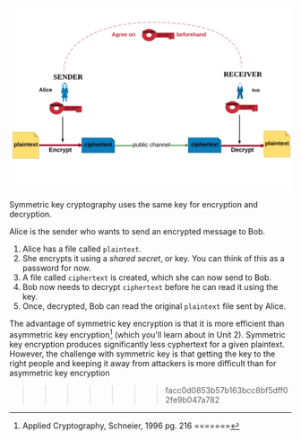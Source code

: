 ![](.guides/img/acpptcryptokey.png) 

Symmetric key cryptography uses the same key for encryption and decryption. 

Alice is the sender who wants to send an encrypted message to Bob.

1. Alice has a file called `plaintext`.
1. She encrypts it using a *shared secret*, or key. You can think of this as a password for now.
1. A file called `ciphertext` is created, which she can now send to Bob.
1. Bob now needs to decrypt `ciphertext` before he can read it using the key.
1. Once, decrypted, Bob can read the original `plaintext` file sent by Alice.

The advantage of symmetric key encryption is that it is more efficient than asymmetric key encryption[^1] (which you'll learn about in Unit 2). Symmetric key encryption produces significantly less cyphertext for a given plaintext. However, the challenge with symmetric key is that getting the key to the right people and keeping it away from attackers is more difficult than for asymmetric key encryption


[^1]: Applied Cryptography, Schneier, 1996 pg. 216
=======
[^1]: Applied Cryptoghraphy, Schneier, 1996 p216
>>>>>>> facc0d0853b57b163bcc8bf5dff02fe9b047a782
